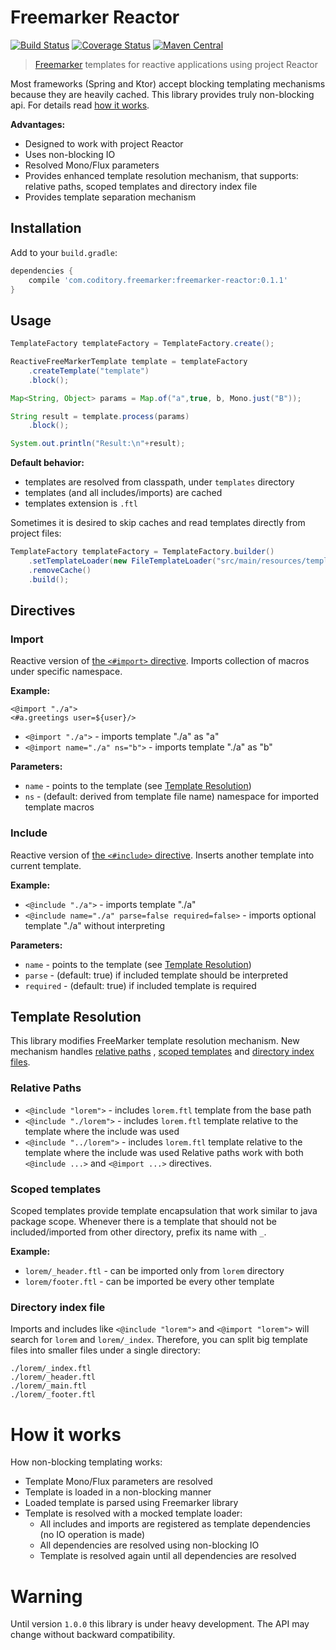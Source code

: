 # Freemarker Reactor

[![Build Status](https://github.com/coditory/freemarker-reactor/workflows/Build/badge.svg)](https://github.com/coditory/freemarker-reactor/actions?query=workflow%3ABuild)
[![Coverage Status](https://coveralls.io/repos/github/coditory/freemarker-reactor/badge.svg)](https://coveralls.io/github/coditory/freemarker-reactor)
[![Maven Central](https://maven-badges.herokuapp.com/maven-central/com.coditory.freemarker/freemarker-reactor/badge.svg)](https://mvnrepository.com/artifact/com.coditory.freemarker/freemarker-reactor)

> [Freemarker](https://freemarker.apache.org/) templates for reactive applications using project Reactor

Most frameworks (Spring and Ktor) accept blocking templating mechanisms because they are heavily cached. This library
provides truly non-blocking api. For details read [how it works](#how-it-works).

**Advantages:**
- Designed to work with project Reactor
- Uses non-blocking IO
- Resolved Mono/Flux parameters
- Provides enhanced template resolution mechanism, that supports: relative paths, scoped templates and directory index file
- Provides template separation mechanism

## Installation

Add to your `build.gradle`:

```gradle
dependencies {
    compile 'com.coditory.freemarker:freemarker-reactor:0.1.1'
}
```

## Usage

```java
TemplateFactory templateFactory = TemplateFactory.create();

ReactiveFreeMarkerTemplate template = templateFactory
    .createTemplate("template")
    .block();

Map<String, Object> params = Map.of("a",true, b, Mono.just("B"));

String result = template.process(params)
    .block();

System.out.println("Result:\n"+result);
```

**Default behavior:**
- templates are resolved from classpath, under `templates` directory
- templates (and all includes/imports) are cached
- templates extension is `.ftl`

Sometimes it is desired to skip caches and read templates directly from 
project files:

```java
TemplateFactory templateFactory = TemplateFactory.builder()
    .setTemplateLoader(new FileTemplateLoader("src/main/resources/templates"))
    .removeCache()
    .build();
```

## Directives

### Import
Reactive version of [the `<#import>` directive](https://freemarker.apache.org/docs/ref_directive_import.html).
Imports collection of macros under specific namespace.

**Example:**
```
<@import "./a">
<#a.greetings user=${user}/>
```

- `<@import "./a">` - imports template "./a" as "a"
- `<@import name="./a" ns="b">` - imports template "./a" as "b"

**Parameters:**
- `name` - points to the template (see [Template Resolution](#template-resolution))
- `ns` - (default: derived from template file name) namespace for imported template macros

### Include
Reactive version of [the `<#include>` directive](https://freemarker.apache.org/docs/ref_directive_include.html).
Inserts another template into current template.

**Example:**
- `<@include "./a">` - imports template "./a"
- `<@include name="./a" parse=false required=false>` - imports optional template "./a" without interpreting

**Parameters:**
- `name` - points to the template (see [Template Resolution](#template-resolution))
- `parse` - (default: true) if included template should be interpreted
- `required` - (default: true) if included template is required

## Template Resolution
This library modifies FreeMarker template resolution mechanism. New mechanism handles [relative paths](#relative-paths)
, [scoped templates](#scoped-templates) and [directory index files](#directory-index-file).

### Relative Paths
- `<@include "lorem">` - includes `lorem.ftl` template from the base path
- `<@include "./lorem">` - includes `lorem.ftl` template relative to the template where the include was used
- `<@include "../lorem">` - includes `lorem.ftl` template relative to the template where the include was used Relative
  paths work with both `<@include ...>` and `<@import ...>` directives.

### Scoped templates
Scoped templates provide template encapsulation that work similar to java package scope. Whenever there is a template
that should not be included/imported from other directory, prefix its name with `_`.

**Example:**
- `lorem/_header.ftl` - can be imported only from `lorem` directory
- `lorem/footer.ftl` - can be imported be every other template

### Directory index file

Imports and includes like `<@include "lorem">` and `<@import "lorem">` will search for `lorem` and `lorem/_index`.
Therefore, you can split big template files into smaller files under a single directory:
```
./lorem/_index.ftl
./lorem/_header.ftl
./lorem/_main.ftl
./lorem/_footer.ftl
```

# How it works
How non-blocking templating works:

- Template Mono/Flux parameters are resolved
- Template is loaded in a non-blocking manner
- Loaded template is parsed using Freemarker library
- Template is resolved with a mocked template loader:
    - All includes and imports are registered as template dependencies (no IO operation is made)
    - All dependencies are resolved using non-blocking IO
    - Template is resolved again until all dependencies are resolved

# Warning
Until version `1.0.0` this library is under heavy development.
The API may change without backward compatibility.